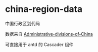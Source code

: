 # china-region-data
中国行政区划代码

数据来自 [Administrative-divisions-of-China](https://github.com/modood/Administrative-divisions-of-China)

可直接用于 antd 的 Cascader 组件
